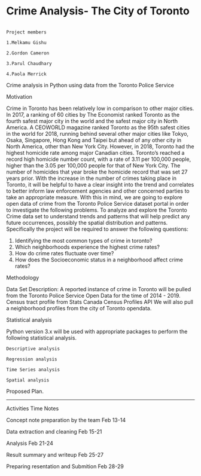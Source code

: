 # Crime Analysis- The City of Toronto #

                                                                        Project members
                                                                        1.Melkamu Gishu
                                                                        2.Gordon Cameron
                                                                        3.Parul Chaudhary
                                                                        4.Paola Merrick
Crime analysis in Python using data from the Toronto Police Service

Motivation

Crime in Toronto has been relatively low in comparison to other major cities. In 2017, a ranking of 60 cities by The Economist ranked Toronto as the fourth safest major city in the world and the safest major city in North America. A CEOWORLD magazine ranked Toronto as the 95th safest cities in the world for 2018, running behind several other major cities like Tokyo, Osaka, Singapore, Hong Kong and Taipei but ahead of any other city in North America, other than New York City. However, in 2018, Toronto had the highest homicide rate among major Canadian cities. Toronto’s reached a record high homicide number count, with a rate of 3.11 per 100,000 people, higher than the 3.05 per 100,000 people for that of New York City. The number of homicides that year broke the homicide record that was set 27 years prior.
With the increase in the number of crimes taking place in Toronto, it will be helpful to have a clear insight into the trend and correlates to better inform law enforcement agencies and other concerned parties to take an appropriate measure. With this in mind, we are going to explore open data of crime from the Toronto Police Service dataset portal in order to investigate the following problems. 
To analyze and explore the Toronto Crime data set to understand trends and patterns that will help predict any future occurrences, possibly the spatial distribution and patterns. Specifically the project will be required to answer the following questions:
1.	Identifying the most common types of crime in toronto?
2.	Which neighborhoods experience the highest crime rates?
3.	How do crime rates fluctuate over time?
4.	How does the Socioeconomic status in a neighborhood affect crime rates?


Methodology

Data Set Description: 
   A reported instance of crime in Toronto will be pulled from the Toronto Police Service Open Data for the time of 2014 - 2019.
   Census tract profile from Stats Canada Census Profiles API
   We will also pull a neighborhood profiles from the city of Toronto opendata.

Statistical analysis

Python version 3.x will be used with appropriate packages to perform the following statistical analysis. 
	
	Descriptive analysis
	
	Regression analysis
	
	Time Series analysis
	
	Spatial analysis
	


Proposed Plan.
**************************************************************************************
Activities	                                       Time	                         Notes

Concept note preparation by the team	             Feb 13-14	

Data extraction and cleaning	                     Feb 15-21	

Analysis	                                     Feb 21-24	

Result summary and writeup	                     Feb 25-27

Preparing resentation and Submition	             Feb 28-29	


